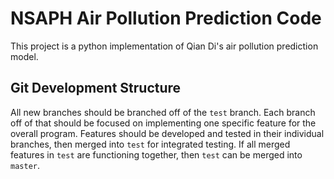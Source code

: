 # NSAPH Air Pollution Prediction Code

This project is a python implementation of Qian Di's air pollution prediction model.

## Git Development Structure

All new branches should be branched off of the `test` branch. Each branch off of that should be focused on implementing
one specific feature for the overall program. Features should be developed and tested in their individual branches, then
merged into `test` for integrated testing. If all merged features in `test` are functioning together, then `test` can be
merged into `master`.
